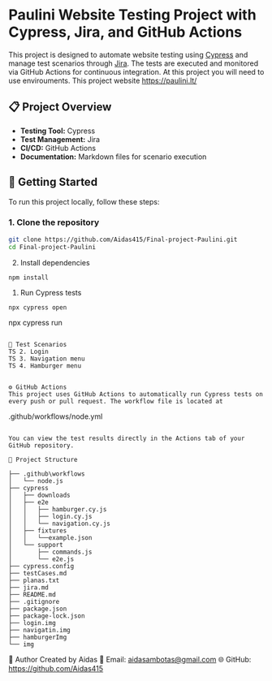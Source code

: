 # Paulini Website Testing Project with Cypress, Jira, and GitHub Actions

This project is designed to automate website testing using [Cypress](https://www.cypress.io/) and manage test scenarios through [Jira](https://www.atlassian.com/software/jira). The tests are executed and monitored via GitHub Actions for continuous integration. At this project you will need to use envirouments. This project website https://paulini.lt/

## 📋 Project Overview

- **Testing Tool:** Cypress
- **Test Management:** Jira
- **CI/CD:** GitHub Actions
- **Documentation:** Markdown files for scenario execution

## 🚀 Getting Started

To run this project locally, follow these steps:

### 1. Clone the repository

```bash
git clone https://github.com/Aidas415/Final-project-Paulini.git
cd Final-project-Paulini
```

2. Install dependencies


```bash
npm install
```

1. Run Cypress tests

```
npx cypress open
```

npx cypress run
```

🧪 Test Scenarios
TS 2. Login
TS 3. Navigation menu
TS 4. Hamburger menu


⚙️ GitHub Actions
This project uses GitHub Actions to automatically run Cypress tests on every push or pull request. The workflow file is located at

```
.github/workflows/node.yml
```

You can view the test results directly in the Actions tab of your GitHub repository.

📂 Project Structure

```
<!-- ├── cypress/
│   ├── integration/
│   └── support/
├── docs/
│   ├── login-scenario.md
│   ├── checkout-scenario.md
│   └── error-handling.md
├── .github/
│   └── workflows/
│       └── test.yml
├── .env
├── package.json
└── README.md -->
<!-- ``` -->

```
├── .github\workflows
│   └── node.js
├── cypress
│   ├── downloads
│   ├── e2e
│   │   ├── hamburger.cy.js
│   │   ├── login.cy.js
│   │   └── navigation.cy.js
│   ├── fixtures
│   │   └──example.json
│   └── support
│       ├── commands.js
│       └── e2e.js
├── cypress.config
├── testCases.md
├── planas.txt
├── jira.md
├── README.md
├── .gitignore
├── package.json
├── package-lock.json
├── login.img 
├── navigatin.img
├── hamburgerImg
└── img
```


👤 Author
Created by Aidas
📧 Email: aidasambotas@gmail.com
🌐 GitHub: https://github.com/Aidas415
